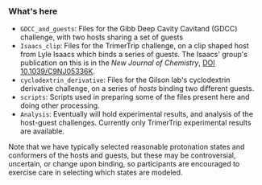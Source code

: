 ### What's here

- `GDCC_and_guests`: Files for the Gibb Deep Cavity Cavitand (GDCC) challenge, with two hosts sharing a set of guests
- `Isaacs_clip`: Files for the TrimerTrip challenge, on a clip shaped host from Lyle Isaacs which binds a series of guests. The Isaacs' group's publication on this is in the *New Journal of Chemistry*, [DOI 10.1039/C9NJ05336K](https://dx.doi.org/10.1039/C9NJ05336K).
- `cyclodextrin_derivative`: Files for the Gilson lab's cyclodextrin derivative challenge, on a series of *hosts* binding two different guests.
- `scripts`: Scripts used in preparing some of the files present here and doing other processing.
- `Analysis`: Eventually will hold experimental results, and analysis of the host-guest challenges. Currently only TrimerTrip experimental results are available.

Note that we have typically selected reasonable protonation states and conformers of the hosts and guests, but these may be controversial, uncertain, or change upon binding, so participants are encouraged to exercise care in selecting which states are modeled.
